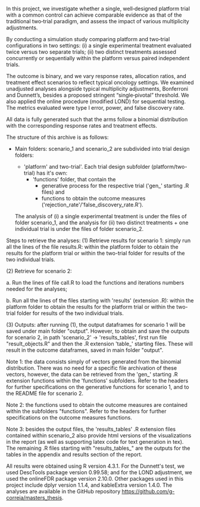   In this project, we investigate whether a single, well‐designed platform trial with a common control can achieve comparable evidence as that of the traditional two‐trial paradigm, and assess the impact of various multiplicity adjustments. 
  
  By conducting a simulation study comparing platform and two‐trial configurations in two settings: (i) a single experimental treatment evaluated twice versus two separate trials; (ii) two distinct treatments assessed concurrently or sequentially within the platform versus paired independent trials. 
  
  The outcome is binary, and we vary response rates, allocation ratios, and treatment effect scenarios to reflect typical oncology settings. We examined unadjusted analyses alongside typical multiplicity adjustments, Bonferroni and Dunnett’s, besides a proposed stringent “single‐pivotal” threshold. We also applied the online procedure (modified LOND) for sequential testing. The metrics evaluated were type I error, power, and false discovery rate.

  All data is fully generated such that the arms follow a binomial distribution with the corresponding response rates and treatment effects. 

The structure of this archive is as follows:
- Main folders: scenario_1 and scenario_2 are subdivided into trial design folders:
  - 'platform' and two-trial'. Each trial design subfolder (platform/two-trial) has it's own: 
    - 'functions' folder, that contain the 
      - generative process for the respective trial ('gen_' starting .R files) and 
      - functions to obtain the outcome measures ('rejection_rate'/'false_discovery_rate.R').
  
  The analysis of (i) a single experimental treatment is under the files of folder scenario_1, and the analysis for (ii) two distinct treatments + one individual trial is under the files of folder scenario_2.

Steps to retrieve the analyses:
(1) Retrieve results for scenario 1: simply run all the lines of the file results.R: within the platform folder to obtain the results for the platform trial or within the two-trial folder for results of the two individual trials.

(2) Retrieve for scenario 2: 

  a. Run the lines of file call.R to load the functions and iterations numbers needed for the analyses;
  
  b. Run all the lines of the files starting with 'results' (extension .R): within the platform folder to obtain the results for the platform trial or within the two-trial folder for results of the two individual trials.
     
(3) Outputs: after running (1), the output dataframes for scenario 1 will be saved under main folder "output". However, to obtain and save the outputs for scenario 2, in path 'scenario_2' -> 'results_tables', first run file "result_objects.R" and then the .R extension 'table_' starting files. These will result in the outcome dataframes, saved in main folder "output".

  Note 1: the data consists simply of vectors generated from the binomial distribution. There was no need for a specific file archivation of these vectors, however, the data can be retrieved from the 'gen_' starting .R extension functions within the 'functions' subfolders. Refer to the headers for further specifications on the generative functions for scenario 1, and to the README file for scenario 2.
 
  Note 2: the functions used to obtain the outcome measures are contained within the subfolders "functions". Refer to the headers for further specifications on the outcome measures functions.
  
  Note 3: besides the output files, the 'results_tables' .R extension files contained within scenario_2 also provide html versions of the visualizations in the report (as well as supporting latex code for text generation in tex). The remaining .R files starting with "results_tables_" are the outputs for the tables in the appendix and results section of the report.


  All results were obtained using R version 4.3.1. For the Dunnett's test, we used DescTools package version 0.99.58; and for the LOND adjustment, we used the onlineFDR package version 2.10.0. Other packages used in this project include dplyr version 1.1.4, and kableExtra version 1.4.0. The analyses are available in the GitHub repository https://github.com/g-correia/masters_thesis.

